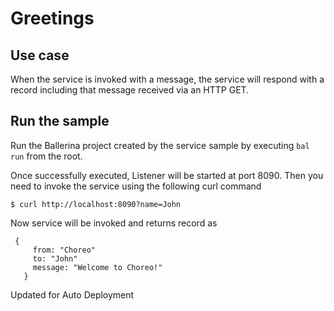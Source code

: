 # Greetings
## Use case
When the service is invoked with a message, the service will respond with a record including that message received via an HTTP GET.

## Run the sample
Run the Ballerina project created by the service sample by executing `bal run` from the root.

Once successfully executed, Listener will be started at port 8090. Then you need to invoke the service using the following curl command
```
$ curl http://localhost:8090?name=John
```
Now service will be invoked and returns record as  
```
 {
     from: "Choreo"
     to: "John"
     message: "Welcome to Choreo!"
   }
```

Updated for Auto Deployment
